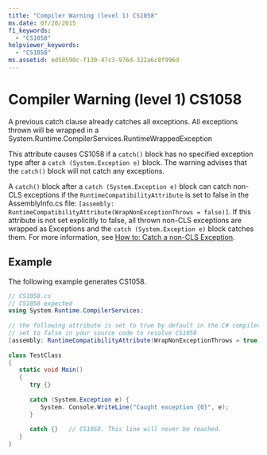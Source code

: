 ```yaml
---
title: "Compiler Warning (level 1) CS1058"
ms.date: 07/20/2015
f1_keywords: 
  - "CS1058"
helpviewer_keywords: 
  - "CS1058"
ms.assetid: ed50590c-f130-47c3-976d-322a6c8f996d
---
```

# Compiler Warning (level 1) CS1058
A previous catch clause already catches all exceptions. All exceptions thrown will be wrapped in a System.Runtime.CompilerServices.RuntimeWrappedException  
  
 This attribute causes CS1058 if a `catch()` block has no specified exception type after a `catch (System.Exception e)` block. The warning advises that the `catch()` block will not catch any exceptions.  
  
 A `catch()` block after a `catch (System.Exception e)` block can catch non-CLS exceptions if the `RuntimeCompatibilityAttribute` is set to false in the AssemblyInfo.cs file: `[assembly: RuntimeCompatibilityAttribute(WrapNonExceptionThrows = false)]`. If this attribute is not set explicitly to false, all thrown non-CLS exceptions are wrapped as Exceptions and the `catch (System.Exception e)` block catches them. For more information, see [How to: Catch a non-CLS Exception](../../programming-guide/exceptions/how-to-catch-a-non-cls-exception.md).  
  
## Example  
 The following example generates CS1058.  
  
```csharp  
// CS1058.cs  
// CS1058 expected  
using System.Runtime.CompilerServices;  
  
// the following attribute is set to true by default in the C# compiler  
// set to false in your source code to resolve CS1058  
[assembly: RuntimeCompatibilityAttribute(WrapNonExceptionThrows = true)]  
  
class TestClass   
{  
   static void Main()   
   {  
      try {}  
  
      catch (System.Exception e) {   
         System. Console.WriteLine("Caught exception {0}", e);  
      }  
  
      catch {}   // CS1058. This line will never be reached.  
   }  
}  
```
